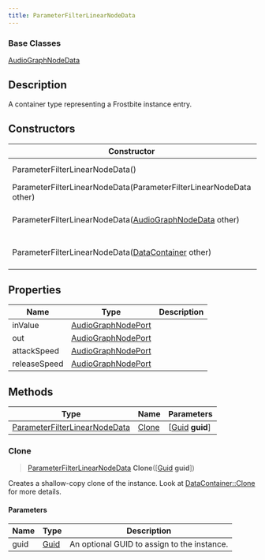 ```yaml
---
title: ParameterFilterLinearNodeData
---
```

### Base Classes

[AudioGraphNodeData](/vext/ref/fb/audiographnodedata/)

## Description

A container type representing a Frostbite instance entry.

## Constructors

| Constructor                                                                              | Description                                                                                                                                       |
| ---------------------------------------------------------------------------------------- | ------------------------------------------------------------------------------------------------------------------------------------------------- |
| ParameterFilterLinearNodeData()                                                          | Create a new instance of this container type.                                                                                                     |
| ParameterFilterLinearNodeData(ParameterFilterLinearNodeData other)                       | Create a reference copy of an instance of the same type.                                                                                          |
| ParameterFilterLinearNodeData([AudioGraphNodeData](/vext/ref/fb/audiographnodedata/) other)            | Upcast an instance of type [AudioGraphNodeData](/vext/ref/fb/audiographnodedata/) to [ParameterFilterLinearNodeData](/vext/ref/fb/parameterfilterlinearnodedata/).            |
| ParameterFilterLinearNodeData([DataContainer](/vext/ref/shared/class/datacontainer) other) | Upcast an instance of type [DataContainer](/vext/ref/shared/class/datacontainer) to [ParameterFilterLinearNodeData](/vext/ref/fb/parameterfilterlinearnodedata/). |

## Properties

| Name         | Type                                     | Description |
| ------------ | ---------------------------------------- | ----------- |
| inValue      | [AudioGraphNodePort](/vext/ref/fb/audiographnodeport/) |             |
| out          | [AudioGraphNodePort](/vext/ref/fb/audiographnodeport/) |             |
| attackSpeed  | [AudioGraphNodePort](/vext/ref/fb/audiographnodeport/) |             |
| releaseSpeed | [AudioGraphNodePort](/vext/ref/fb/audiographnodeport/) |             |

## Methods

| Type                                                           | Name            | Parameters                                     |
| -------------------------------------------------------------- | --------------- | ---------------------------------------------- |
| [ParameterFilterLinearNodeData](/vext/ref/fb/parameterfilterlinearnodedata/) | [Clone](#clone) | \[[Guid](/vext/ref/shared/class/guid) **guid**\] |

### Clone

> [ParameterFilterLinearNodeData](/vext/ref/fb/parameterfilterlinearnodedata/) **Clone**(\[[Guid](/vext/ref/shared/class/guid) **guid**\])

Creates a shallow-copy clone of the instance. Look at [DataContainer::Clone](/vext/ref/shared/class/datacontainer#clone) for more details.

#### Parameters

| Name | Type         | Description                                 |
| ---- | ------------ | ------------------------------------------- |
| guid | [Guid](/vext/ref/shared/class/guid/) | An optional GUID to assign to the instance. |
